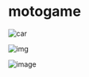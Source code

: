 # motogame

![car](http://g.recordit.co/MaECw3m0kv.gif)</br>

![img](https://github.com/ashayx/motogame/blob/master/ressrc/2.gif) </br>

![image](https://github.com/ashayx/motogame/blob/master/ressrc/3.gif) </br>



